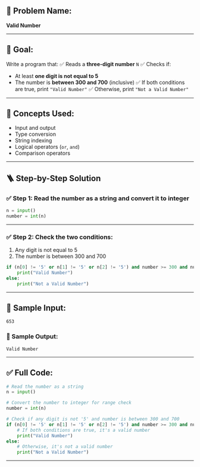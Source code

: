 ## 🧩 **Problem Name:**

**Valid Number**

---

## 🎯 **Goal:**

Write a program that:
✅ Reads a **three-digit number** `N`
✅ Checks if:

* At least **one digit is not equal to 5**
* The number is **between 300 and 700** (inclusive)
  ✅ If both conditions are true, print `"Valid Number"`
  ✅ Otherwise, print `"Not a Valid Number"`

---

## 🧠 **Concepts Used:**

* Input and output
* Type conversion
* String indexing
* Logical operators (`or`, `and`)
* Comparison operators

---

## 🪜 **Step-by-Step Solution**

### ✅ Step 1: Read the number as a string and convert it to integer

```python
n = input()
number = int(n)
```

---

### ✅ Step 2: Check the two conditions:

1. Any digit is not equal to 5
2. The number is between 300 and 700

```python
if (n[0] != '5' or n[1] != '5' or n[2] != '5') and number >= 300 and number <= 700:
    print("Valid Number")
else:
    print("Not a Valid Number")
```

---

## 🧪 Sample Input:

```
653
```

### 🧾 Sample Output:

```
Valid Number
```

---

## ✅ Full Code:

```python
# Read the number as a string
n = input()

# Convert the number to integer for range check
number = int(n)

# Check if any digit is not '5' and number is between 300 and 700
if (n[0] != '5' or n[1] != '5' or n[2] != '5') and number >= 300 and number <= 700:
    # If both conditions are true, it's a valid number
    print("Valid Number")
else:
    # Otherwise, it's not a valid number
    print("Not a Valid Number")
```

---

